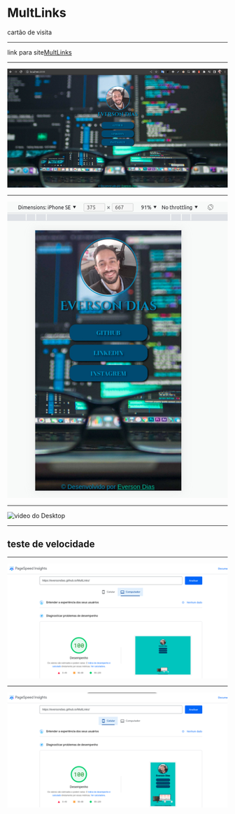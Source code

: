 # MultLinks
cartão de visita

<hr>

link para site[MultLinks](https://eversondias.github.io/MultLinks/)

<hr>

![imagen do Desktop](public/imgDesk.jpg)

<hr>

![imagen do celular](public/imgCelular.jpg)

<hr>

![video do Desktop](public/video.gif)

<hr>

## teste de velocidade

<hr>

![test velocidade](public/printDesk.png)

<hr>

![test de Velocidade celular](public/printCelular.png)
